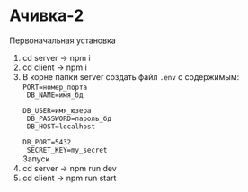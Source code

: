# Ачивка-2

Первоначальная установка
1. cd server -> npm i
2. cd client -> npm i
3. В корне папки server создать файл <code>.env</code> с содержимым:<br>
   <code>PORT=номер_порта<br>
   DB_NAME=имя_бд<br>
   DB_USER=имя_юзера<br>
   DB_PASSWORD=пароль_бд<br>
   DB_HOST=localhost<br>
   DB_PORT=5432<br>
   SECRET_KEY=my_secret</code><br>
   Запуск
1. cd server -> npm run dev
2. cd client -> npm run start
